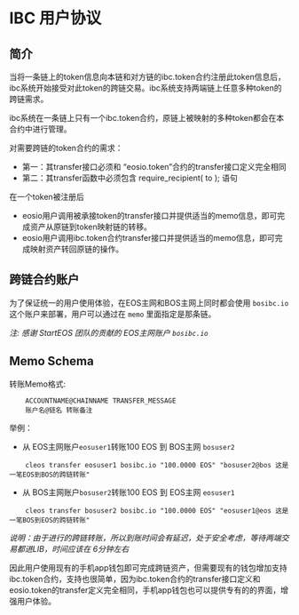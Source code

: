# IBC 用户协议
## 简介

当将一条链上的token信息向本链和对方链的ibc.token合约注册此token信息后，ibc系统开始接受对此token的跨链交易。ibc系统支持两端链上任意多种token的跨链需求。

ibc系统在一条链上只有一个ibc.token合约，原链上被映射的多种token都会在本合约中进行管理。

对需要跨链的token合约的需求：
- 第一：其transfer接口必须和 “eosio.token”合约的transfer接口定义完全相同
- 第二：其transfer函数中必须包含 require_recipient( to ); 语句

在一个token被注册后
- eosio用户调用被承接token的transfer接口并提供适当的memo信息，即可完成资产从原链到token映射链的转移。
- eosio用户调用ibc.token合约transfer接口并提供适当的memo信息，即可完成映射资产转回原链的操作。

## 跨链合约账户

为了保证统一的用户使用体验，在EOS主网和BOS主网上同时都会使用 `bosibc.io` 这个账户来部署，用户可以通过在 `memo` 里面指定是那条链。

*注: 感谢 StartEOS 团队的贡献的 EOS主网账户 `bosibc.io`*


## Memo Schema 

转账Memo格式:
```
    ACCOUNTNAME@CHAINNAME TRANSFER_MESSAGE
    账户名@链名 转账备注
```

举例：

- 从 EOS主网账户`eosuser1`转账100 EOS 到 BOS主网 `bosuser2`
```
    cleos transfer eosuser1 bosibc.io "100.0000 EOS" "bosuser2@bos 这是一笔EOS到BOS的跨链转账"
```

- 从 BOS主网账户`bosuser2`转账100 EOS 到 EOS主网 `eosuser1`
```
    cleos transfer bosuser2 bosibc.io "100.0000 EOS" "eosuser1@eos 这是一笔BOS到EOS的跨链转账"
``` 

*说明：由于进行的跨链转账，所以到账时间会有延迟，处于安全考虑，等待两端交易都进LIB，时间应该在 6分钟左右*


因此用户使用现有的手机app钱包即可完成跨链资产，但需要现有的钱包增加支持ibc.token合约，支持也很简单，因为ibc.token合约的transfer接口定义和eosio.token的transfer定义完全相同，手机app钱包也可以提供专有的的界面，增强用户体验。









